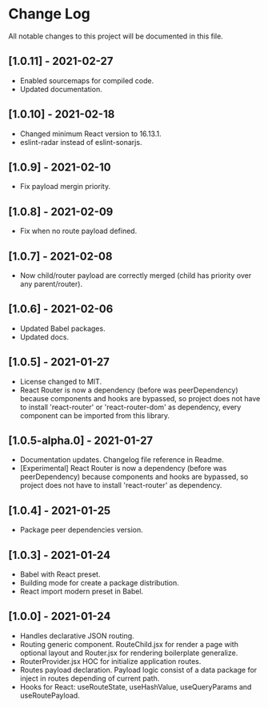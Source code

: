 # Change Log

All notable changes to this project will be documented in this file.

## [1.0.11] - 2021-02-27
-   Enabled sourcemaps for compiled code.
-   Updated documentation.

## [1.0.10] - 2021-02-18
-   Changed minimum React version to 16.13.1.
-   eslint-radar instead of eslint-sonarjs.

## [1.0.9] - 2021-02-10
-   Fix payload mergin priority.

## [1.0.8] - 2021-02-09
-   Fix when no route payload defined.

## [1.0.7] - 2021-02-08
-   Now child/router payload are correctly merged (child has priority over any parent/router).

## [1.0.6] - 2021-02-06
-   Updated Babel packages.
-   Updated docs.

## [1.0.5] - 2021-01-27
-   License changed to MIT.
-   React Router is now a dependency (before was peerDependency) because components and hooks are bypassed, so project does not have to install 'react-router' or 'react-router-dom' as dependency, every component can be imported from this library.

## [1.0.5-alpha.0] - 2021-01-27
-   Documentation updates. Changelog file reference in Readme.
-   [Experimental] React Router is now a dependency (before was peerDependency) because components and hooks are bypassed, so project does not have to install 'react-router' as dependency.

## [1.0.4] - 2021-01-25
-   Package peer dependencies version.

## [1.0.3] - 2021-01-24
-   Babel with React preset.
-   Building mode for create a package distribution.
-   React import modern preset in Babel.

## [1.0.0] - 2021-01-24
-   Handles declarative JSON routing.
-   Routing generic component. RouteChild.jsx for render a page with optional
    layout and Router.jsx for rendering boilerplate generalize.
-   RouterProvider.jsx HOC for initialize application routes.
-   Routes payload declaration. Payload logic consist of a data package
    for inject in routes depending of current path.
-   Hooks for React: useRouteState, useHashValue, useQueryParams and
    useRoutePayload.
